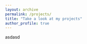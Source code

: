 ```yaml
---
layout:	archive
permalink: /projects/
title: "Take a look at my projects"
author_profile: true
---
```


asdasd